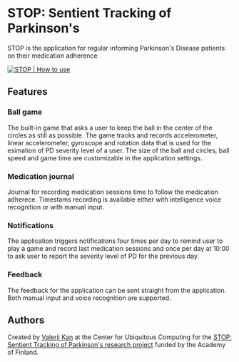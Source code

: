 # STOP: Sentient Tracking of Parkinson's
STOP is the application for regular informing Parkinson's Disease patients on their medication adherence

[![STOP | How to use](https://i.imgur.com/GUFlvyv.png)](https://www.youtube.com/watch?v=4_Tl7sEJI44)

## Features

### Ball game
The built-in game that asks a user to keep the ball in the center of the circles as still as possible. The game tracks and records accelerometer, linear accelerometer, gyroscope and rotation data that is used for the esimation of PD severity level of a user. The size of the ball and circles, ball speed and game time are customizable in the application settings.

### Medication journal
Journal for recording medication sessions time to follow the medication adherece. Timestams recording is available either with intelligence voice recognition or with manual input.

### Notifications
The application triggers notifications four times per day to remind user to play a game and record last medication sessions and once per day at 10:00 to ask user to report the severity level of PD for the previous day.

### Feedback
The feedback for the application can be sent straight from the application. Both manual input and voice recognition are supported.

## Authors
Created by [Valerii Kan](https://github.com/valeriikan) at the Center for Ubiquitous Computing for the [STOP: Sentient Tracking of Parkinson's research project](http://ubicomp.oulu.fi/stop-sentient-tracking-of-parkinsons-funded-by-the-academy-of-finland-ict-2023-programme/) funded by the Academy of Finland.
